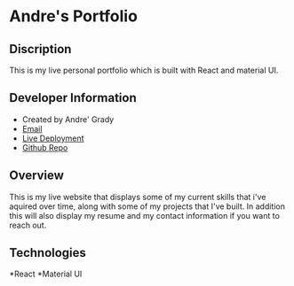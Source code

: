 # Andre's Portfolio
## Discription
This is my live personal portfolio which is built with React and material UI.

## Developer Information 
* Created by Andre' Grady
* [Email](mailto:grady.andre2@gmail.com)
* [Live Deployment](https://grady253.github.io/react-portfolio-v2/)
* [Github Repo](https://github.com/Grady253/react-portfolio-v2)

## Overview
This is my live website that displays some of my current skills that i've aquired over time, along with some of my projects that I've built. In addition this will also display my resume and my contact information if you want to reach out.

## Technologies
*React 
*Material UI
